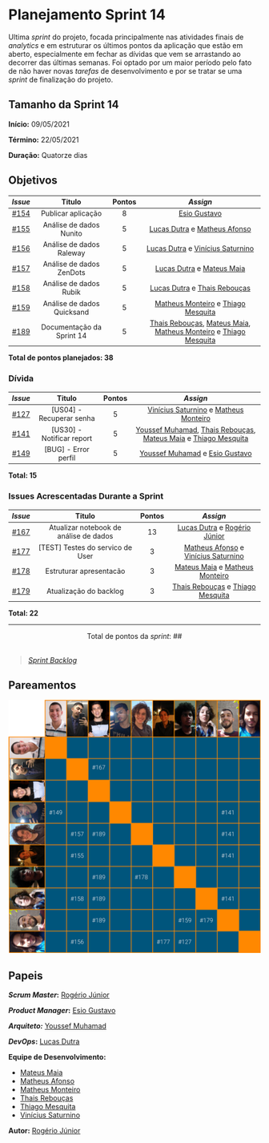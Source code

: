 # Planejamento Sprint 14

Ultima _sprint_ do projeto, focada principalmente nas atividades finais de _analytics_ e em estruturar os últimos pontos da aplicação que estão em aberto, especialmente em fechar as dívidas que vem se arrastando ao decorrer das últimas semanas. Foi optado por um maior período pelo fato de não haver novas _tarefas_ de desenvolvimento e por se tratar se uma _sprint_ de finalização do projeto.

## Tamanho da Sprint 14

**Início:** 09/05/2021

**Término:** 22/05/2021

**Duração:** Quatorze dias

## Objetivos

<div class="full-width">

|                             _Issue_                              |           Titulo           | Pontos |                                                                                                   _Assign_                                                                                                   |
| :--------------------------------------------------------------: | :------------------------: | :----: | :----------------------------------------------------------------------------------------------------------------------------------------------------------------------------------------------------------: |
| [#154](https://github.com/fga-eps-mds/2020.2-Lend.it/issues/154) |     Publicar aplicação     |   8    |                                                                                [Esio Gustavo](https://github.com/EsioFreitas)                                                                                |
| [#155](https://github.com/fga-eps-mds/2020.2-Lend.it/issues/155) |  Análise de dados Nunito   |   5    |                                                    [Lucas Dutra](https://github.com/lucasdutraf) e [Matheus Afonso](https://github.com/Matheusafonsouza)                                                     |
| [#156](https://github.com/fga-eps-mds/2020.2-Lend.it/issues/156) |  Análise de dados Raleway  |   5    |                                                  [Lucas Dutra](https://github.com/lucasdutraf) e [Vinícius Saturnino](https://github.com/viniciussaturnino)                                                  |
| [#157](https://github.com/fga-eps-mds/2020.2-Lend.it/issues/157) |  Análise de dados ZenDots  |   5    |                                                       [Lucas Dutra](https://github.com/lucasdutraf) e [Mateus Maia](https://github.com/mateusmaiamaia)                                                       |
| [#158](https://github.com/fga-eps-mds/2020.2-Lend.it/issues/158) |   Análise de dados Rubik   |   5    |                                                        [Lucas Dutra](https://github.com/lucasdutraf) e [Thais Rebouças](https://github.com/Thais-ra)                                                         |
| [#159](https://github.com/fga-eps-mds/2020.2-Lend.it/issues/159) | Análise de dados Quicksand |   5    |                                                 [Matheus Monteiro](https://github.com/matheusyanmonteiro) e [Thiago Mesquita](https://github.com/thiagompc)                                                  |
| [#189](https://github.com/fga-eps-mds/2020.2-Lend.it/issues/189) | Documentação da Sprint 14  |   5    | [Thais Rebouças](https://github.com/Thais-ra), [Mateus Maia](https://github.com/mateusmaiamaia), [Matheus Monteiro](https://github.com/matheusyanmonteiro) e [Thiago Mesquita](https://github.com/thiagompc) |

</div>

<b>Total de pontos planejados: 38</b>

### Dívida

|                             _Issue_                              |          Titulo           | Pontos |                                                                                              _Assign_                                                                                               |
| :--------------------------------------------------------------: | :-----------------------: | :----: | :-------------------------------------------------------------------------------------------------------------------------------------------------------------------------------------------------: |
| [#127](https://github.com/fga-eps-mds/2020.2-Lend.it/issues/127) | [US04] - Recuperar senha  |   5    |                                       [Vinícius Saturnino](https://github.com/viniciussaturnino) e [Matheus Monteiro](https://github.com/matheusyanmonteiro)                                        |
| [#141](https://github.com/fga-eps-mds/2020.2-Lend.it/issues/141) | [US30] - Notificar report |   5    | [Youssef Muhamad](https://github.com/youssef-md), [Thais Rebouças](https://github.com/Thais-ra), [Mateus Maia](https://github.com/mateusmaiamaia) e [Thiago Mesquita](https://github.com/thiagompc) |
| [#149](https://github.com/fga-eps-mds/2020.2-Lend.it/issues/149) |   [BUG] - Error perfil    |   5    |                                                  [Youssef Muhamad](https://github.com/youssef-md) e [Esio Gustavo](https://github.com/EsioFreitas)                                                  |

<b>Total: 15</b>

### Issues Acrescentadas Durante a Sprint

|                             _Issue_                              |                 Titulo                 | Pontos |                                                      _Assign_                                                      |
| :--------------------------------------------------------------: | :------------------------------------: | :----: | :----------------------------------------------------------------------------------------------------------------: |
| [#167](https://github.com/fga-eps-mds/2020.2-Lend.it/issues/167) | Atualizar notebook de análise de dados |   13   |           [Lucas Dutra](https://github.com/lucasdutraf) e [Rogério Júnior](https://github.com/rogerioo)            |
| [#177](https://github.com/fga-eps-mds/2020.2-Lend.it/issues/177) |    [TEST] Testes do servico de User    |   3    | [Matheus Afonso](https://github.com/Matheusafonsouza) e [Vinícius Saturnino](https://github.com/viniciussaturnino) |
| [#178](https://github.com/fga-eps-mds/2020.2-Lend.it/issues/178) |        Estruturar apresentacão         |   3    |    [Mateus Maia](https://github.com/mateusmaiamaia) e [Matheus Monteiro](https://github.com/matheusyanmonteiro)    |
| [#179](https://github.com/fga-eps-mds/2020.2-Lend.it/issues/179) |         Atualização do backlog         |   3    |          [Thais Rebouças](https://github.com/Thais-ra) e [Thiago Mesquita](https://github.com/thiagompc)           |

<b>Total: 22</b>

---

<div style="text-align: center"> Total de pontos da <i>sprint</i>: ## </div> <br>

<!---Colocar no link abaixo as issues alocadas no milestone da Sprint--->

> [_Sprint_ _Backlog_](https://github.com/fga-eps-mds/2020.2-Lend.it/milestone/15?closed=1)

## Pareamentos

![pareamentos](../../../assets/img/sprint14/pareamentos.png)

## Papeis

**_Scrum Master_:** [Rogério Júnior](https://github.com/rogerioo)

**_Product Manager_:** [Esio Gustavo](https://github.com/EsioFreitas)

**_Arquiteto:_** [Youssef Muhamad](https://github.com/youssef-md)

**_DevOps_:** [Lucas Dutra](https://github.com/lucasdutraf)

**Equipe de Desenvolvimento:**

- [Mateus Maia](https://github.com/mateusmaiamaia)
- [Matheus Afonso](https://github.com/Matheusafonsouza)
- [Matheus Monteiro](https://github.com/matheusyanmonteiro)
- [Thais Rebouças](https://github.com/Thais-ra)
- [Thiago Mesquita](https://github.com/thiagompc)
- [Vinícius Saturnino](https://github.com/viniciussaturnino)

**Autor:** [Rogério Júnior](https://github.com/rogerioo)
